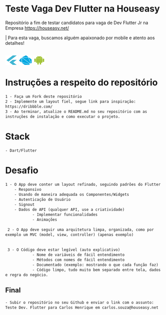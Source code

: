 # Teste Vaga Dev Flutter na Houseasy
Repositório a fim de testar candidatos para vaga de Dev Flutter Jr na Empresa https://houseasy.net/

| Para esta vaga, buscamos alguém apaixonado por mobile e atento aos detalhes!
 <div style="display: inline_block"><br>
  <img align="center" alt="Rafa-Js" height="30" width="40" src="https://raw.githubusercontent.com/devicons/devicon/master/icons/flutter/flutter-plain.svg">
  <img align="center" alt="Rafa-Ts" height="30" width="40" src="https://raw.githubusercontent.com/devicons/devicon/master/icons/dart/dart-plain.svg">
  <img align="center" alt="Rafa-CSS" height="30" width="40" src="https://raw.githubusercontent.com/devicons/devicon/master/icons/android/android-original.svg"> 
</div>


  # Instruções a respeito do repositório
  
    1 - Faça um Fork deste repositório
    2 - Implemente um layout fiel, segue link para inspiração: https://dribbble.com/
    3 - Ao terminar, atualize o README.md no seu repositório com as instruções de instalação e como executar o projeto.
    
    
  # Stack
    
    - Dart/Flutter
    
  # Desafio
  

      
  
    1 - O App deve conter um layout refinado, seguindo padrões do Flutter
        - Responsivo
        - Usando de maneira adequada os Componentes/Widgets
        - Autenticação de Usuário
        - Signout
        - Dados de API (qualquer API, use a criatividade)
                - Implementar funcionalidades
                - Animações
                                               
     2 - O App deve seguir uma arquitetura limpa, organizada, como por exemplo um MVC (model, view, controller) (apenas exemplo)
                                       
                      
     3 - O Código deve estar legível (auto explicativo)
                - Nome de variáveis de fácil entendimento
                - Métodos com nomes de fácil entendimento
                - Documentado (exemplo: mostrando o que cada função faz)
                - Código limpo, tudo muito bem separado entre tela, dados e regra do negócio.
                
           
   ## Final
                
    - Subir o repositório no seu Github e enviar o link com o assunto: Teste Dev. Flutter para Carlos Henrique em carlos.souza@houseasy.net
        
        
